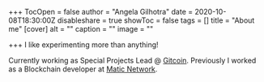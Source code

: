 +++
TocOpen = false
author = "Angela Gilhotra"
date = 2020-10-08T18:30:00Z
disableshare = true
showToc = false
tags = []
title = "About me"
[cover]
alt = ""
caption = ""
image = ""

+++
I like experimenting more than anything! 

Currently working as Special Projects Lead @ [Gitcoin](https://gitcoin.co). Previously I worked as a Blockchain developer at [Matic Network](https://matic.network). 